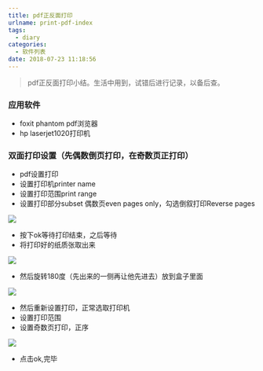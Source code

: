 ```yaml
---
title: pdf正反面打印
urlname: print-pdf-index
tags:
  - diary
categories:
  - 软件列表
date: 2018-07-23 11:18:56
---
```

<!-- Hexo daybreak git vb.net 健康 博客设置 网络日志 软件列表 魔法书签 -->
<!--![图]() -->
<!--[]() -->

> pdf正反面打印小结。生活中用到，试错后进行记录，以备后查。

<!-- more -->

### 应用软件
- foxit phantom pdf浏览器
- hp laserjet1020打印机
### 双面打印设置（先偶数倒页打印，在奇数页正打印）
- pdf设置打印
- 设置打印机printer name
- 设置打印范围print range
- 设置打印部分subset 偶数页even pages only，勾选倒叙打印Reverse pages

![](https://wx1.sinaimg.cn/large/3f2c99ebgy1ftjnts0kv5j20jy0kdabj.jpg)

- 按下ok等待打印结束，之后等待
- 将打印好的纸质张取出来

![](https://wx2.sinaimg.cn/large/3f2c99ebgy1ftjnyfog8hj206p07zdfn.jpg)

- 然后旋转180度（先出来的一侧再让他先进去）放到盒子里面

![](https://wx4.sinaimg.cn/large/3f2c99ebgy1ftjnyg3jr2j205y0770sj.jpg)

- 然后重新设置打印，正常选取打印机
- 设置打印范围
- 设置奇数页打印，正序

![](https://wx2.sinaimg.cn/large/3f2c99ebgy1ftjntspng4j20jy0kdta7.jpg)

- 点击ok,完毕